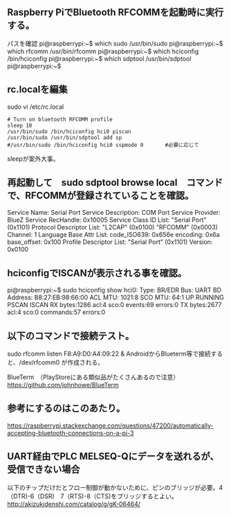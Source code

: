
## Raspberry PiでBluetooth RFCOMMを起動時に実行する。

パスを確認
pi@raspberrypi:~$ which sudo
/usr/bin/sudo
pi@raspberrypi:~$ which rfcomm
/usr/bin/rfcomm
pi@raspberrypi:~$ which hciconfig
/bin/hciconfig
pi@raspberrypi:~$ which sdptool
/usr/bin/sdptool
pi@raspberrypi:~$ 

## rc.localを編集
sudo vi /etc/rc.local

    # Turn on bluetooth RFCOMM profile
    sleep 10
    /usr/bin/sudo /bin/hciconfig hci0 piscan
    /usr/bin/sudo /usr/bin/sdptool add sp
    #/usr/bin/sudo /bin/hciconfig hci0 sspmode 0       #必要に応じて

sleepが案外大事。

## 再起動して　sudo sdptool browse local　コマンドで、RFCOMMが登録されていることを確認。

Service Name: Serial Port
Service Description: COM Port
Service Provider: BlueZ
Service RecHandle: 0x10005
Service Class ID List:
  "Serial Port" (0x1101)
Protocol Descriptor List:
  "L2CAP" (0x0100)
  "RFCOMM" (0x0003)
    Channel: 1
Language Base Attr List:
  code_ISO639: 0x656e
  encoding:    0x6a
  base_offset: 0x100
Profile Descriptor List:
  "Serial Port" (0x1101)
    Version: 0x0100

## hciconfigでISCANが表示される事を確認。
pi@raspberrypi:~$ sudo hciconfig show
hci0:   Type: BR/EDR  Bus: UART
        BD Address: B8:27:EB:98:66:00  ACL MTU: 1021:8  SCO MTU: 64:1
        UP RUNNING PSCAN ISCAN 
        RX bytes:1286 acl:4 sco:0 events:69 errors:0
        TX bytes:2677 acl:4 sco:0 commands:57 errors:0

## 以下のコマンドで接続テスト。
sudo rfcomm listen F8:A9:D0:A4:09:22 &
AndroidからBlueterm等で接続すると、/dev/rfcomm0 が作成される。

BlueTerm　（PlayStoreにある類似品がたくさんあるので注意）
https://github.com/johnhowe/BlueTerm

## 参考にするのはこのあたり。
https://raspberrypi.stackexchange.com/questions/47200/automatically-accepting-bluetooth-connections-on-a-pi-3

## UART経由でPLC MELSEQ-Qにデータを送れるが、受信できない場合
以下のチップだけだとフロー制御が動かないために、ピンのブリッジが必要。4（DTR)-6（DSR)　7（RTS)-8（CTS)をブリッジするとよい。
http://akizukidenshi.com/catalog/g/gK-06464/
